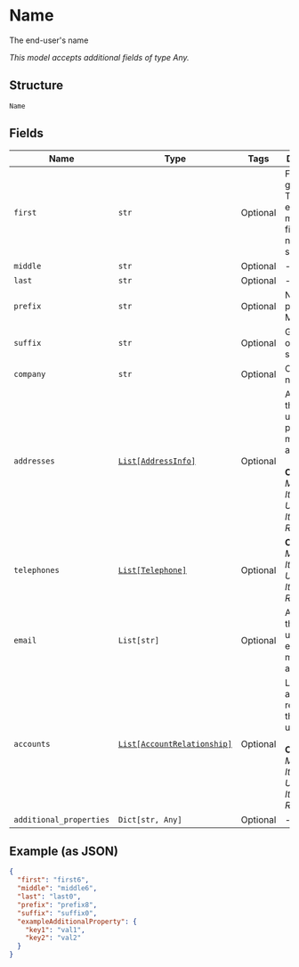 
# Name

The end-user's name

*This model accepts additional fields of type Any.*

## Structure

`Name`

## Fields

| Name | Type | Tags | Description |
|  --- | --- | --- | --- |
| `first` | `str` | Optional | First or given name. This data element may contain first & last name if not separated. |
| `middle` | `str` | Optional | - |
| `last` | `str` | Optional | - |
| `prefix` | `str` | Optional | Name prefix, e.g. Mr. |
| `suffix` | `str` | Optional | Generational or academic suffix |
| `company` | `str` | Optional | Company name |
| `addresses` | [`List[AddressInfo]`](../../doc/models/address-info.md) | Optional | An array of the end-user's physical mail addresses<br><br>**Constraints**: *Minimum Items*: `1`, *Unique Items Required* |
| `telephones` | [`List[Telephone]`](../../doc/models/telephone.md) | Optional | **Constraints**: *Minimum Items*: `1`, *Unique Items Required* |
| `email` | `List[str]` | Optional | An array of the end-user's electronic mail addresses |
| `accounts` | [`List[AccountRelationship]`](../../doc/models/account-relationship.md) | Optional | List of accounts related to this end-user<br><br>**Constraints**: *Minimum Items*: `1`, *Unique Items Required* |
| `additional_properties` | `Dict[str, Any]` | Optional | - |

## Example (as JSON)

```json
{
  "first": "first6",
  "middle": "middle6",
  "last": "last0",
  "prefix": "prefix8",
  "suffix": "suffix0",
  "exampleAdditionalProperty": {
    "key1": "val1",
    "key2": "val2"
  }
}
```

